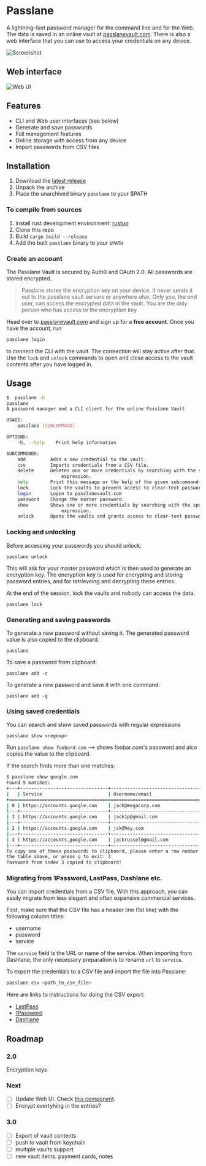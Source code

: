 # Passlane

A lightning-fast password manager for the command line and for the Web. The data is saved in an online vault at [passlanevault.com](https://passlanevault.com). There is also a web interface that you can use to access your credentials on any device.

![Screenshot](https://i.imgur.com/TMB8DbS.webp)

## Web interface

![Web UI](https://i.imgur.com/Gr6Ae7F_d.webp?maxwidth=300&fidelity=grand)

## Features

- CLI and Web user interfaces (see below)
- Generate and save passwords
- Full management features
- Online storage with access from any device
- Import passwords from CSV files

## Installation

1. Download the [latest release](https://github.com/anssip/passlane/releases)
2. Unpack the archive
3. Place the unarchived binary `passlane` to your $PATH

### To compile from sources

1. Install rust development environment: [rustup](https://rustup.rs)
2. Clone this repo
3. Build `cargo build --release`
4. Add the built `passlane` binary to your `$PATH`

### Create an account

The Passlane Vault is secured by Auth0 and OAuth 2.0. All passwords are stored encrypted.

> Passlane stores the encryption key on your device. It never sends it out to the passlane vault servers or anywhere else. Only you, the end user, can access the encrypted data in the vault. You are the only person who has access to the encryption key.

Head over to [passlanevault.com](https://passlanevault.com) and sign up for a **free account**. Once you have the account, run

```bash
passlane login
```

to connect the CLI with the vault. The connection will stay active after that. Use the `lock` and `unlock` commands to open and close access to the vault contents after you have logged in.

## Usage

```bash
$  passlane -h
passlane
A password manager and a CLI client for the online Passlane Vault

USAGE:
    passlane [SUBCOMMAND]

OPTIONS:
    -h, --help    Print help information

SUBCOMMANDS:
    add         Adds a new credential to the vault.
    csv         Imports credentials from a CSV file.
    delete      Deletes one or more credentials by searching with the specified regular
                    expression.
    help        Print this message or the help of the given subcommand(s)
    lock        Lock the vaults to prevent access to clear-text passwords
    login       Login to passlanevault.com
    password    Change the master password.
    show        Shows one or more credentials by searching with the specified regular
                    expression.
    unlock      Opens the vaults and grants access to clear-text passwords
```

### Locking and unlocking

Before accessing your passwords you should unlock:

```
passlane unlock
```

This will ask for your master password which is then used to generate an encryption key. The encryption key is used for encrypting and storing password entries, and for retrieveing and decrypting these entries.

At the end of the session, lock the vaults and nobody can access the data.

```
passlane lock
```

### Generating and saving passwords

To generate a new password without saving it. The generated password value is also copied to the clipboard.

```
passlane
```

To save a password from clipboard:

```
passlane add -c
```

To generate a new password and save it with one command:

```
passlane add -g
```

### Using saved credentials

You can search and show saved passwords with regular expressions

```
passlane show <regexp>
```

Run `passlane show foobard.com` --> shows foobar.com's password and alco copies the value to the clipboard.

If the search finds more than one matches:

```bash
$ passlane show google.com
Found 9 matches:
+---+--------------------------------+------------------------------------+
|   | Service                        | Username/email                     |
+=========================================================================+
| 0 | https://accounts.google.com    | jack@megacorp.com                  |
|---+--------------------------------+------------------------------------|
| 1 | https://accounts.google.com    | jack1p@gmail.com                   |
|---+--------------------------------+------------------------------------|
| 2 | https://accounts.google.com    | jck@hey.com                        |
|---+--------------------------------+------------------------------------|
| 3 | https://accounts.google.com    | jackrussel@gmail.com               |
|---+--------------------------------+------------------------------------|
To copy one of these passwords to clipboard, please enter a row number from
the table above, or press q to exit: 3
Password from index 3 copied to clipboard!
```

### Migrating from 1Password, LastPass, Dashlane etc.

You can import credentials from a CSV file. With this approach, you can easily migrate from less elegant and often expensive commercial services.

First, make sure that the CSV file has a header line (1st line) with the following column titles:

- username
- password
- service

The `service` field is the URL or name of the service. When importing from Dashlane, the only necessary preparation is to rename `url` to `service`.

To export the credentials to a CSV file and import the file into Passlane:

```bash
passlane csv <path_to_csv_file>
```

Here are links to instructions for doing the CSV export:

- [LastPass](https://support.lastpass.com/help/how-do-i-nbsp-export-stored-data-from-lastpass-using-a-generic-csv-file)
- [1Password](https://support.1password.com/export/)
- [Dashlane](https://support.dashlane.com/hc/en-us/articles/202625092-Export-your-passwords-from-Dashlane)

## Roadmap

### 2.0

Encryption keys

### Next

- [ ] Update Web UI. Check [this component](https://github.com/tbleckert/react-select-search).
- [ ] Encrypt evertyhing in the entries?

### 3.0

- [ ] Export of vault contents
- [ ] push to vault from keychain
- [ ] multiple vaults support
- [ ] new vault items: payment cards, notes
